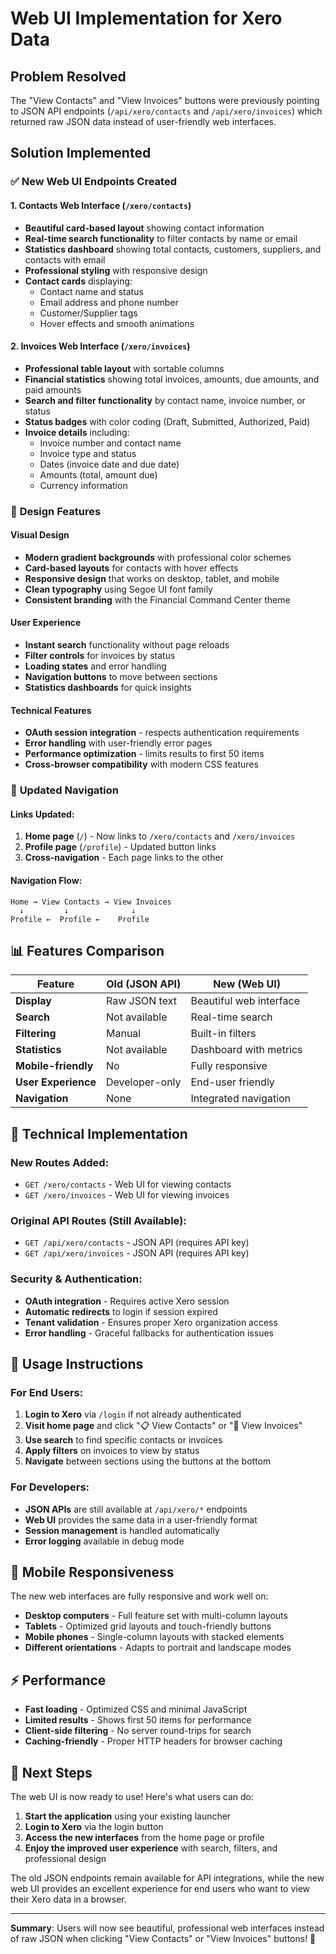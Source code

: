 # Web UI Implementation for Xero Data

## Problem Resolved

The "View Contacts" and "View Invoices" buttons were previously pointing to JSON API endpoints (`/api/xero/contacts` and `/api/xero/invoices`) which returned raw JSON data instead of user-friendly web interfaces.

## Solution Implemented

### ✅ **New Web UI Endpoints Created**

#### 1. **Contacts Web Interface** (`/xero/contacts`)
- **Beautiful card-based layout** showing contact information
- **Real-time search functionality** to filter contacts by name or email
- **Statistics dashboard** showing total contacts, customers, suppliers, and contacts with email
- **Professional styling** with responsive design
- **Contact cards** displaying:
  - Contact name and status
  - Email address and phone number  
  - Customer/Supplier tags
  - Hover effects and smooth animations

#### 2. **Invoices Web Interface** (`/xero/invoices`)
- **Professional table layout** with sortable columns
- **Financial statistics** showing total invoices, amounts, due amounts, and paid amounts
- **Search and filter functionality** by contact name, invoice number, or status
- **Status badges** with color coding (Draft, Submitted, Authorized, Paid)
- **Invoice details** including:
  - Invoice number and contact name
  - Invoice type and status
  - Dates (invoice date and due date)
  - Amounts (total, amount due)
  - Currency information

### 🎨 **Design Features**

#### Visual Design
- **Modern gradient backgrounds** with professional color schemes
- **Card-based layouts** for contacts with hover effects
- **Responsive design** that works on desktop, tablet, and mobile
- **Clean typography** using Segoe UI font family
- **Consistent branding** with the Financial Command Center theme

#### User Experience
- **Instant search** functionality without page reloads
- **Filter controls** for invoices by status
- **Loading states** and error handling
- **Navigation buttons** to move between sections
- **Statistics dashboards** for quick insights

#### Technical Features
- **OAuth session integration** - respects authentication requirements
- **Error handling** with user-friendly error pages
- **Performance optimization** - limits results to first 50 items
- **Cross-browser compatibility** with modern CSS features

### 🔄 **Updated Navigation**

#### Links Updated:
1. **Home page** (`/`) - Now links to `/xero/contacts` and `/xero/invoices`
2. **Profile page** (`/profile`) - Updated button links
3. **Cross-navigation** - Each page links to the other

#### Navigation Flow:
```
Home → View Contacts → View Invoices
  ↓         ↓              ↓
Profile ←  Profile ←    Profile
```

## 📊 **Features Comparison**

| Feature | Old (JSON API) | New (Web UI) |
|---------|---------------|--------------|
| **Display** | Raw JSON text | Beautiful web interface |
| **Search** | Not available | Real-time search |
| **Filtering** | Manual | Built-in filters |
| **Statistics** | Not available | Dashboard with metrics |
| **Mobile-friendly** | No | Fully responsive |
| **User Experience** | Developer-only | End-user friendly |
| **Navigation** | None | Integrated navigation |

## 🔧 **Technical Implementation**

### New Routes Added:
- `GET /xero/contacts` - Web UI for viewing contacts
- `GET /xero/invoices` - Web UI for viewing invoices

### Original API Routes (Still Available):
- `GET /api/xero/contacts` - JSON API (requires API key)
- `GET /api/xero/invoices` - JSON API (requires API key)

### Security & Authentication:
- **OAuth integration** - Requires active Xero session
- **Automatic redirects** to login if session expired
- **Tenant validation** - Ensures proper Xero organization access
- **Error handling** - Graceful fallbacks for authentication issues

## 🚀 **Usage Instructions**

### For End Users:
1. **Login to Xero** via `/login` if not already authenticated
2. **Visit home page** and click "📋 View Contacts" or "🧾 View Invoices"
3. **Use search** to find specific contacts or invoices
4. **Apply filters** on invoices to view by status
5. **Navigate** between sections using the buttons at the bottom

### For Developers:
- **JSON APIs** are still available at `/api/xero/*` endpoints
- **Web UI** provides the same data in a user-friendly format
- **Session management** is handled automatically
- **Error logging** available in debug mode

## 📱 **Mobile Responsiveness**

The new web interfaces are fully responsive and work well on:
- **Desktop computers** - Full feature set with multi-column layouts
- **Tablets** - Optimized grid layouts and touch-friendly buttons  
- **Mobile phones** - Single-column layouts with stacked elements
- **Different orientations** - Adapts to portrait and landscape modes

## ⚡ **Performance**

- **Fast loading** - Optimized CSS and minimal JavaScript
- **Limited results** - Shows first 50 items for performance
- **Client-side filtering** - No server round-trips for search
- **Caching-friendly** - Proper HTTP headers for browser caching

## 🎯 **Next Steps**

The web UI is now ready to use! Here's what users can do:

1. **Start the application** using your existing launcher
2. **Login to Xero** via the login button
3. **Access the new interfaces** from the home page or profile
4. **Enjoy the improved user experience** with search, filters, and professional design

The old JSON endpoints remain available for API integrations, while the new web UI provides an excellent experience for end users who want to view their Xero data in a browser.

---

**Summary**: Users will now see beautiful, professional web interfaces instead of raw JSON when clicking "View Contacts" or "View Invoices" buttons! 🎉